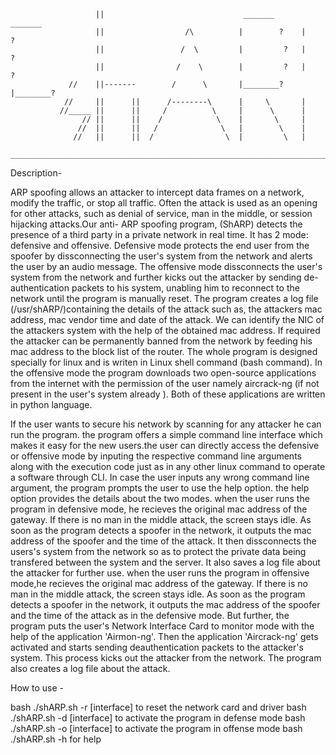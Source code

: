 

			           ||                               _______       _______          
			           ||                  /\          |        ?    |        ?     
			           ||                 /  \         |         ?   |         ?    
			           ||                /    \        |         ?   |         ?    
			     //    ||-------        /      \       |________?    |________?     
			    //     ||      ||      /--------\      |     \       |              
			   //_____ ||      ||     /          \     |      \      |              
			        // ||      ||    /            \    |       \     |             
			       //  ||      ||   /              \   |        \    |             
			      //   ||      ||  /                \  |         \   |             
		_______________________________________________________________________________________	  		   
				       		                       
 









Description-

 
ARP spoofing allows an attacker to intercept data frames on a network, modify the traffic, or stop all traffic. Often the attack is used as an
opening for other attacks, such as denial of service, man in the middle, or session hijacking attacks.Our anti- ARP spoofing program,
(ShARP) detects the presence of a third party in a private network in real time. It has 2 mode: defensive and offensive.
Defensive mode protects the end user from the spoofer by dissconnecting the user's system from the network and alerts the
user by an audio message. 
The offensive mode dissconnects the user's system from the network and further kicks out the attacker by sending de-authentication packets to his
system, unabling him to reconnect to the network until the program is manually reset. 
The program creates a log file (/usr/shARP/)containing the details of the attack such as, the attackers mac address, mac vendor time and date of 
the attack. We can identify the NIC of the attackers system with the help of the obtained mac address. If required the 
attacker can be permanently banned from the network by feeding his mac address to the block list of the router.
The whole program is designed specially for linux and is writen in Linux shell command (bash command). In the offensive mode the program downloads
two open-source applications from the internet with the permission of the user namely aircrack-ng  (if not present
in the user's system already ). Both of these applications are written in python language.

If the user wants to secure his network by scanning for any attacker he can run the program. the program offers a simple command line interface
which makes it easy for the new users.the user can directly access the defensive or offensive mode by inputing the respective command line
arguments along with the execution code just as in  any other linux command to operate a software through CLI. In case the user inputs any wrong
command line argument, the program prompts the user to use the help option. the help option provides the details about the two modes. 
when the user runs the program in defensive mode, he recieves the original mac address of the gateway. If there is no man in the middle attack, the
screen stays idle. As soon as the program detects a spoofer in the network, it outputs the mac address of the spoofer and the time of the attack.
It then dissconnects the users's system from the network so as to protect the private data being transfered between the system and the server. It
also saves a log file about the attacker for further use. when the user runs the program in offensive mode,he recieves the original mac address of
the gateway. If there is no man in the middle attack, the screen stays idle. As soon as the program detects a spoofer in the network, it outputs
the mac address of the spoofer and the time of the attack as in the defensive mode. But further, the program puts the user's Network Interface Card
to monitor mode with the help of the application 'Airmon-ng'. Then the application 'Aircrack-ng' gets activated and starts sending deauthentication
packets to the attacker's system. This process kicks out the attacker from the network. The program also creates a log file about the attack.

How to use - 

bash ./shARP.sh -r [interface] to reset the network card and driver
bash ./shARP.sh -d [interface] to activate the program in defense mode
bash ./shARP.sh -o [interface] to activate the program in offense mode 
bash ./shARP.sh -h             for help

